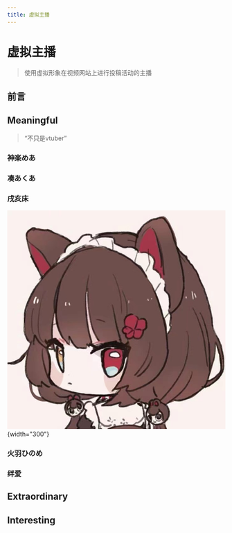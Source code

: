 ```yaml
---
title: 虚拟主播
---
```


# 虚拟主播

>使用虚拟形象在视频网站上进行投稿活动的主播

## 前言

## Meaningful
>“不只是vtuber”
### 神楽めあ

### 凑あくあ

### 戌亥床
![](media/inui.jpg)
{width="300"}
### 火羽ひのめ

### 绊爱

## Extraordinary

## Interesting
